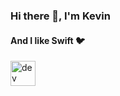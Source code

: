 ### Hi there 👋, I'm Kevin
#### And I like Swift 🐦

[<img src='https://cdn.jsdelivr.net/npm/simple-icons@3.0.1/icons/dev-dot-to.svg' alt='dev' height='40'>](https://dev.to/kevinmaarek)
